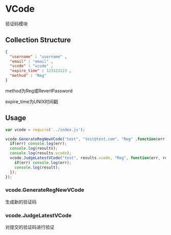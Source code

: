 # VCode

验证码模块

## Collection Structure

```json
{
  "username" : "username" ,
  "email" : "email" ,
  "vcode" : "vcode" ,
  "expire_time" : 123123123 ,
  "method" : "Reg"
}
```

method为Reg或RevertPassword

expire_time为UNIX时间戳

## Usage

```js
var vcode = require('../index.js');

vcode.GenerateRegNewVCode("test", "test@test.com", "Reg" ,function(err, results){
  if(err) console.log(err);
  console.log(results);
  console.log(results.vcode);
  vcode.JudgeLatestVCode("test", results.vcode, "Reg", function(err, result){
    if(err) console.log(err);
    console.log(result);
  });
});
```

### vcode.GenerateRegNewVCode

生成新的验证码

### vcode.JudgeLatestVCode

对提交的验证码进行验证
